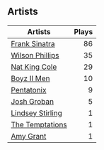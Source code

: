 ## Artists
Artists | Plays 
----- | -----: 
[Frank Sinatra](/artists/frank-sinatra-739) | 86
[Wilson Phillips](/artists/wilson-phillips-29912) | 35
[Nat King Cole](/artists/nat-king-cole-3428) | 29
[Boyz II Men](/artists/boyz-ii-men-40100) | 10
[Pentatonix](/artists/pentatonix-655231) | 9
[Josh Groban](/artists/josh-groban-58260) | 5
[Lindsey Stirling](/artists/lindsey-stirling-780013) | 1
[The Temptations](/artists/the-temptations-39740) | 1
[Amy Grant](/artists/amy-grant-3053) | 1


